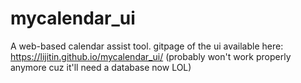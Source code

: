 # mycalendar_ui
A web-based calendar assist tool.
gitpage of the ui available here: https://lijitin.github.io/mycalendar_ui/
(probably won't work properly anymore cuz it'll need a database now LOL)



